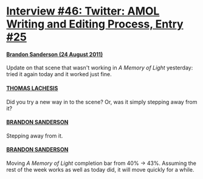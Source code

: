 # [Interview #46: Twitter: AMOL Writing and Editing Process, Entry #25](https://www.theoryland.com/intvmain.php?i=46#25)

#### [Brandon Sanderson (24 August 2011)](http://twitter.com/BrandSanderson/status/106492106050240512)

Update on that scene that wasn't working in
*A Memory of Light*
yesterday: tried it again today and it worked just fine.

#### [THOMAS LACHESIS](http://twitter.com/thsnrrwlmts/status/106493689664258048)

Did you try a new way in to the scene? Or, was it simply stepping away from it?

#### [BRANDON SANDERSON](http://twitter.com/BrandSanderson/status/106494026496225280)

Stepping away from it.

#### [BRANDON SANDERSON](http://twitter.com/BrandSanderson/status/106493973765427200)

Moving
*A Memory of Light*
completion bar from 40% -> 43%. Assuming the rest of the week works as well as today did, it will move quickly for a while.

